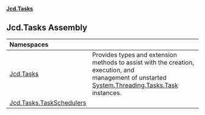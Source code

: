#### [Jcd.Tasks](index.md 'index')

## Jcd.Tasks Assembly

| Namespaces | |
| :--- | :--- |
| [Jcd.Tasks](Jcd.Tasks.md 'Jcd.Tasks') | Provides types and extension methods to assist with the creation, execution, and<br/>management of unstarted [System.Threading.Tasks.Task](https://docs.microsoft.com/en-us/dotnet/api/System.Threading.Tasks.Task 'System.Threading.Tasks.Task') instances. |
| [Jcd.Tasks.TaskSchedulers](Jcd.Tasks.TaskSchedulers.md 'Jcd.Tasks.TaskSchedulers') | |
